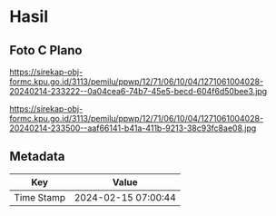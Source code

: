 # Hasil

## Foto C Plano

https://sirekap-obj-formc.kpu.go.id/3113/pemilu/ppwp/12/71/06/10/04/1271061004028-20240214-233222--0a04cea6-74b7-45e5-becd-604f6d50bee3.jpg

https://sirekap-obj-formc.kpu.go.id/3113/pemilu/ppwp/12/71/06/10/04/1271061004028-20240214-233500--aaf66141-b41a-411b-9213-38c93fc8ae08.jpg


## Metadata

| Key        | Value               |
| ---------- | ------------------- |
| Time Stamp | 2024-02-15 07:00:44 |



